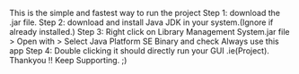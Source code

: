 This is the simple and fastest way to run the project
Step 1: download the .jar file.
Step 2: download and install Java JDK in your system.(Ignore if already installed.)
Step 3: Right click on Library Management System.jar file > Open with > Select Java Platform SE Binary and check Always use this app
Step 4: Double clicking it should directly run your GUI .ie(Project).
Thankyou !! Keep Supporting. ;)
